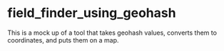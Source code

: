 # field_finder_using_geohash
This is a mock up of a tool that takes geohash values, converts them to coordinates, and puts them on a map.
